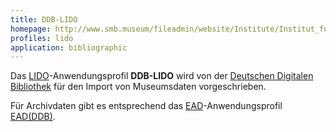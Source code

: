 ```yaml
---
title: DDB-LIDO
homepage: http://www.smb.museum/fileadmin/website/Institute/Institut_fuer_Museumsforschung/Fachstelle_Museum/Handreichung_DDB-LIDO_1.0.pdf 
profiles: lido
application: bibliographic
---
```


Das [LIDO](../lido)-Anwendungsprofil **DDB-LIDO** wird von der [Deutschen
Digitalen Bibliothek](https://www.deutsche-digitale-bibliothek.de/) für den
Import von Museumsdaten vorgeschrieben.

Für Archivdaten gibt es entsprechend das [EAD](../ead)-Anwendungsprofil
[EAD(DDB)](../ead/ddb).
